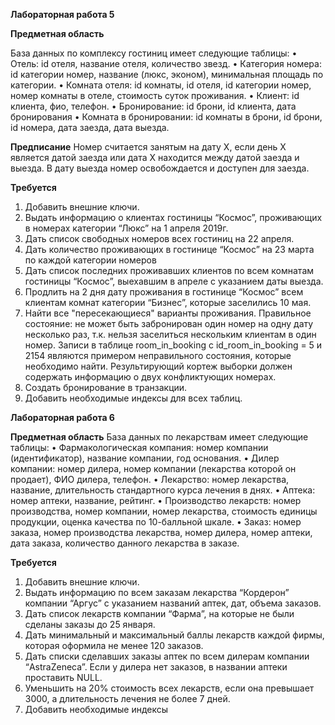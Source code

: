 **Лабораторная работа 5**

**Предметная область**

База данных по комплексу гостиниц имеет следующие таблицы:
• Отель: id отеля, название отеля, количество звезд.
• Категория номера: id категории номер, название (люкс, эконом), минимальная 
площадь по категории.
• Комната отеля: id комнаты, id отеля, id категории номер, номер комнаты в отеле, 
стоимость суток проживания.
• Клиент: id клиента, фио, телефон.
• Бронирование: id брони, id клиента, дата бронирования
• Комната в бронировании: id комнаты в брони, id брони, id номера, дата заезда, 
дата выезда.

**Предписание**
Номер считается занятым на дату Х, если день Х является датой заезда или дата Х
находится между датой заезда и выезда. В дату выезда номер освобождается и 
доступен для заезда.

**Требуется**
1. Добавить внешние ключи.
2. Выдать информацию о клиентах гостиницы “Космос”, проживающих в номерах 
категории “Люкс” на 1 апреля 2019г.
3. Дать список свободных номеров всех гостиниц на 22 апреля.
4. Дать количество проживающих в гостинице “Космос” на 23 марта по каждой 
категории номеров
5. Дать список последних проживавших клиентов по всем комнатам гостиницы 
“Космос”, выехавшим в апреле с указанием даты выезда. 
6. Продлить на 2 дня дату проживания в гостинице “Космос” всем клиентам 
комнат категории “Бизнес”, которые заселились 10 мая.
7. Найти все "пересекающиеся" варианты проживания. Правильное состояние: не 
может быть забронирован один номер на одну дату несколько раз, т.к. нельзя 
заселиться нескольким клиентам в один номер. Записи в таблице
room_in_booking с id_room_in_booking = 5 и 2154 являются примером 
неправильного состояния, которые необходимо найти. Результирующий кортеж 
выборки должен содержать информацию о двух конфликтующих номерах.
8. Создать бронирование в транзакции.
9. Добавить необходимые индексы для всех таблиц.


**Лабораторная работа 6**

**Предметная область**
База данных по лекарствам имеет следующие таблицы:
• Фармакологическая компания: номер компании (идентификатор), название 
компании, год основания. • Дилер компании: номер дилера, номер компании (лекарства которой он 
продает), ФИО дилера, телефон.
• Лекарство: номер лекарства, название, длительность стандартного курса 
лечения в днях.
• Аптека: номер аптеки, название, рейтинг. • Производство лекарств: номер производства, номер компании, номер 
лекарства, стоимость единицы продукции, оценка качества по 10-балльной 
шкале.
• Заказ: номер заказа, номер производства лекарства, номер дилера, номер 
аптеки, дата заказа, количество данного лекарства в заказе.

**Требуется**
1. Добавить внешние ключи.
2. Выдать информацию по всем заказам лекарства “Кордерон” компании “Аргус” с 
указанием названий аптек, дат, объема заказов.
3. Дать список лекарств компании “Фарма”, на которые не были сделаны заказы 
до 25 января.
4. Дать минимальный и максимальный баллы лекарств каждой фирмы, которая 
оформила не менее 120 заказов.
5. Дать списки сделавших заказы аптек по всем дилерам компании “AstraZeneca”. 
Если у дилера нет заказов, в названии аптеки проставить NULL.
6. Уменьшить на 20% стоимость всех лекарств, если она превышает 3000, а 
длительность лечения не более 7 дней.
7. Добавить необходимые индексы
